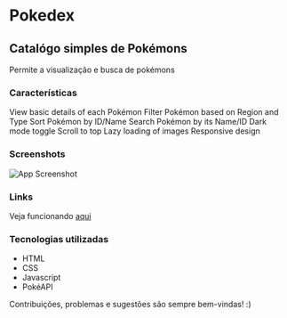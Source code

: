 # Pokedex

## Catalógo simples de Pokémons 
Permite a visualização e busca de pokémons

### Características
View basic details of each Pokémon
Filter Pokémon based on Region and Type
Sort Pokémon by ID/Name
Search Pokémon by its Name/ID
Dark mode toggle
Scroll to top
Lazy loading of images
Responsive design

### Screenshots 
![App Screenshot](https://i.ibb.co/Lr11g6X/imagem-2022-08-09-202702757.png)

### Links
Veja funcionando [aqui](https://anabeat.github.io/Pokedex/)

### Tecnologias utilizadas
- HTML
- CSS
- Javascript
- PokéAPI

Contribuições, problemas e sugestões são sempre bem-vindas! :)